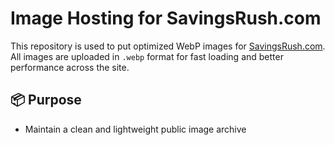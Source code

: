 # Image Hosting for SavingsRush.com

This repository is used to put optimized WebP images for [SavingsRush.com](https://savingsrush.com/). All images are uploaded in `.webp` format for fast loading and better performance across the site.

## 📦 Purpose

- Maintain a clean and lightweight public image archive


